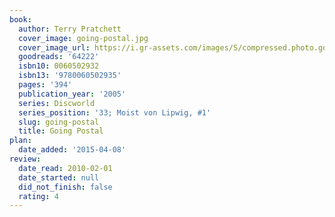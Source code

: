 ```yaml
---
book:
  author: Terry Pratchett
  cover_image: going-postal.jpg
  cover_image_url: https://i.gr-assets.com/images/S/compressed.photo.goodreads.com/books/1388236899l/64222.jpg
  goodreads: '64222'
  isbn10: 0060502932
  isbn13: '9780060502935'
  pages: '394'
  publication_year: '2005'
  series: Discworld
  series_position: '33; Moist von Lipwig, #1'
  slug: going-postal
  title: Going Postal
plan:
  date_added: '2015-04-08'
review:
  date_read: 2010-02-01
  date_started: null
  did_not_finish: false
  rating: 4
---
```

